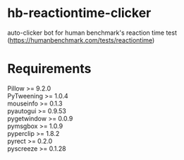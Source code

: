 # hb-reactiontime-clicker
auto-clicker bot for human benchmark's reaction time test (https://humanbenchmark.com/tests/reactiontime)

# Requirements
Pillow >= 9.2.0\
PyTweening >= 1.0.4\
mouseinfo >= 0.1.3\
pyautogui >= 0.9.53\
pygetwindow >= 0.0.9\
pymsgbox >= 1.0.9\
pyperclip >= 1.8.2\
pyrect >= 0.2.0\
pyscreeze >= 0.1.28
